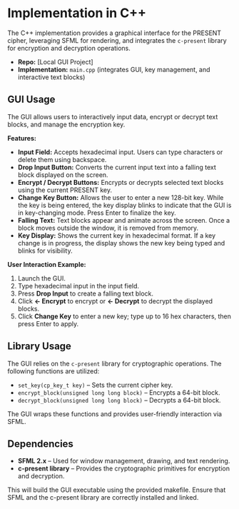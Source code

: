 # Implementation in C++

The C++ implementation provides a graphical interface for the PRESENT cipher, leveraging SFML for rendering, and integrates the `c-present` library for encryption and decryption operations.

- **Repo:** [Local GUI Project]  
- **Implementation:** `main.cpp` (integrates GUI, key management, and interactive text blocks)

## GUI Usage

The GUI allows users to interactively input data, encrypt or decrypt text blocks, and manage the encryption key.

**Features:**

- **Input Field:** Accepts hexadecimal input. Users can type characters or delete them using backspace.  
- **Drop Input Button:** Converts the current input text into a falling text block displayed on the screen.  
- **Encrypt / Decrypt Buttons:** Encrypts or decrypts selected text blocks using the current PRESENT key.  
- **Change Key Button:** Allows the user to enter a new 128-bit key. While the key is being entered, the key display blinks to indicate that the GUI is in key-changing mode. Press Enter to finalize the key.  
- **Falling Text:** Text blocks appear and animate across the screen. Once a block moves outside the window, it is removed from memory.  
- **Key Display:** Shows the current key in hexadecimal format. If a key change is in progress, the display shows the new key being typed and blinks for visibility.

**User Interaction Example:**

1. Launch the GUI.  
2. Type hexadecimal input in the input field.  
3. Press **Drop Input** to create a falling text block.  
4. Click **<- Encrypt** to encrypt or **<- Decrypt** to decrypt the displayed blocks.  
5. Click **Change Key** to enter a new key; type up to 16 hex characters, then press Enter to apply.

## Library Usage

The GUI relies on the `c-present` library for cryptographic operations. The following functions are utilized:

- `set_key(cp_key_t key)` – Sets the current cipher key.  
- `encrypt_block(unsigned long long block)` – Encrypts a 64-bit block.  
- `decrypt_block(unsigned long long block)` – Decrypts a 64-bit block.

The GUI wraps these functions and provides user-friendly interaction via SFML.

## Dependencies

- **SFML 2.x** – Used for window management, drawing, and text rendering.  
- **c-present library** – Provides the cryptographic primitives for encryption and decryption.

This will build the GUI executable using the provided makefile. Ensure that SFML and the c-present library are correctly installed and linked.